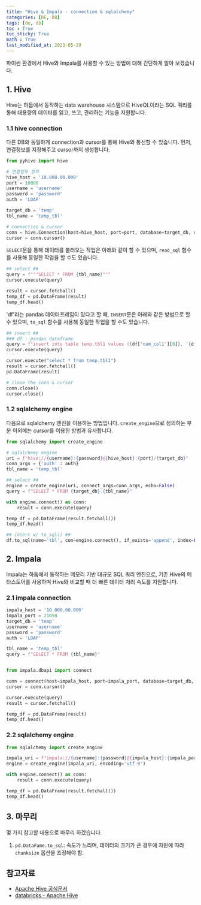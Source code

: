 ```yaml
---
title: "Hive & Impala - connection & sqlalchemy"
categories: [DE, DB]
tags: [de, db]
toc : True
toc_sticky: True
math : True
last_modified_at: 2023-05-29
---
```


파이썬 환경에서 Hive와 Impala를 사용할 수 있는 방법에 대해 간단하게 알아 보겠습니다.

## 1. Hive
Hive는 하둡에서 동작하는 data warehouse 시스템으로 HiveQL이라는 SQL 쿼리를 통해 대용량의 데이터를 읽고, 쓰고, 관리하는 기능을 지원합니다. 

### 1.1 hive connection
다른 DB와 동일하게 connection과 cursor를 통해 Hive와 통신할 수 있습니다. 먼저, 연결정보를 지정해주고 cursor까지 생성합니다.
```py
from pyhive import hive

# 연결정보 정의
hive_host = '10.000.00.000'
port = 10000
username = 'username'
password = 'password'
auth = 'LDAP'

target_db = 'temp'
tbl_name = 'temp_tbl'

# connection & cursor
conn = hive.Connection(host=hive_host, port=port, database=target_db, username=username, password=passoword, auth=auth)
cursor = conn.cursor()
```

`SELECT`문을 통해 데이터를 불러오는 작업은 아래와 같이 할 수 있으며, `read_sql` 함수를 사용해 동일한 작업을 할 수도 있습니다.
```py
## select ##
query = f"""SELECT * FROM {tbl_name}"""
cursor.execute(query)

result = cursor.fetchall()
temp_df = pd.DataFrame(result)
temp_df.head()
```

'df'라는 pandas 데이터프레임이 있다고 할 때, `INSERT`문은 아래와 같은 방법으로 할 수 있으며, `to_sql` 함수를 사용해 동일한 작업을 할 수도 있습니다.

```py
## insert ##
### df : pandas dataframe
query = f"insert into table temp.tbl1 values ({df['num_col1'][0]}, '{df['string_col1'][0]}')"
cursor.execute(query)

cursor.execute("select * from temp.tbl1")
result = cursor.fetchall()
pd.DataFrame(result)

# close the conn & cursor 
conn.close()
cursor.close()
```

### 1.2 sqlalchemy engine
다음으로 sqlalchemy 엔진을 이용하는 방법입니다. `create_engine`으로 정의하는 부분 이외에는 cursor를 이용한 방법과 유사합니다. 
```py
from sqlalchemy import create_engine

# sqlalchemy engine
uri = f"hive://{username}:{password}@{hive_host}:{port}/{target_db}"
conn_args = {'auth' : auth}
tbl_name = 'temp_tbl'

## select ## 
engine = create_engine(uri, connect_args=conn_args, echo=False)
query = f"SELECT * FROM {target_db}.{tbl_name}"

with engine.connect() as conn:
    result = conn.execute(query)

temp_df = pd.DataFrame(result.fetchall())
temp_df.head()

## insert w/ to_sql() ##
df.to_sql(name='tbl', con=engine.connect(), if_exists='append', index=False, method='multi', chunksize=25000)
```


## 2. Impala
Impala는 하둡에서 동작하는 메모리 기반 대규모 SQL 쿼리 엔진으로, 기존 Hive의 메타스토어를 사용하며 Hive와 비교할 때 더 빠른 데이터 처리 속도를 지원합니다. 

### 2.1 impala connection
```py
impala_host = '10.000.00.000'
impala_port = 21050
target_db = 'temp'
username = 'username'
password = 'password'
auth = 'LDAP'

tbl_name = 'temp_tbl'
query = f"SELECT * FROM {tbl_name}"


from impala.dbapi import connect

conn = connect(host=impala_host, port=impala_port, database=target_db, user=username, password=password, auth_mechanism=auth)
cursor = conn.cursor()

cursor.execute(query)
result = cursor.fetchall()

temp_df = pd.DataFrame(result)
temp_df.head()

```

### 2.2 sqlalchemy engine
```py
from sqlalchemy import create_engine

impala_uri = f"impala://{username}:{password}@{impala_host}:{impala_port}/{target_db}?auth_mechanism={auth}"
engine = create_engine(impala_uri, encoding='utf-8')

with engine.connect() as conn:
    result = conn.execute(query)

temp_df = pd.DataFrame(result.fetchall())
temp_df.head()
```

## 3. 마무리
몇 가지 참고할 내용으로 마무리 하겠습니다. 

1. `pd.DataFame.to_sql`: 속도가 느리며, 데이터의 크기가 큰 경우에 자원에 따라 `chunksize` 옵션을 조정해야 함.



## 참고자료

- [Apache Hive 공식문서](https://hive.apache.org/)
- [databricks - Apache Hive](https://www.databricks.com/kr/glossary/apache-hive)

